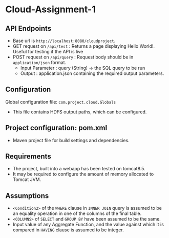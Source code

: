 # Cloud-Assignment-1

## API Endpoints
 - Base url is `http://localhost:8080/cloudproject`.
 - GET request on `/api/test` : Returns a page displaying Hello World!. Useful for testing if the API is live
 - POST request on `/api/query` : Request body should be in `application/json` format.
   - Input Parameter : query (String) -> the SQL query to be run
   - Output : application.json containing the required output parameters.

## Configuration
Global configuration file: `com.project.cloud.Globals`
 - This file contains HDFS output paths, which can be configured.

## Project configuration: pom.xml
 - Maven project file for build settings and dependencies.

## Requirements 
 - The project, built into a webapp has been tested on tomcat8.5.
 - It may be required to configure the amount of memory allocated to Tomcat JVM.

## Assumptions
 - `<Condition2>` of the `WHERE` clause in `INNER JOIN` query is assumed to be an equality operation in one of the columns of the final table.
 - `<COLUMNS>` of `SELECT` and `GROUP BY` have been assumed to be the same.
 - Input value of any Aggregate Function, and the value against which it is compared in `HAVING` clause is assumed to be integer.

